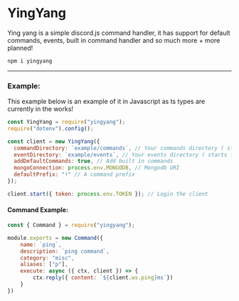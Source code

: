# YingYang

Ying yang is a simple discord.js command handler, it has support for default commands, events, built in command handler and so much more + more planned!


```bash
npm i yingyang
```

---

### Example:

This example below is an example of it in Javascript as ts types are currently in the works!

```js
const YingYang = require("yingyang");
require("dotenv").config();

const client = new YingYang({
  commandDirectory: `example/commands`, // Your commands directory ( starts from the process cwd )
  eventDirectory: `example/events`, // Your events directory ( starts from the process cwd )
  addDefaultCommands: true, // Add built in commands
  mongoConnection: process.env.MONGODB, // Mongodb URI
  defaultPrefix: "!" // A command prefix
});

client.start({ token: process.env.TOKEN }); // Login the client
```


#### Command Example:

```js
const { Command } = require("yingyang");

module.exports = new Command({
    name: `ping`,
    description: `ping command`,
    category: "misc",
    aliases: ["p"],
    execute: async ({ ctx, client }) => {
        ctx.reply({ content: `${client.ws.ping}ms`})
    }
})
```